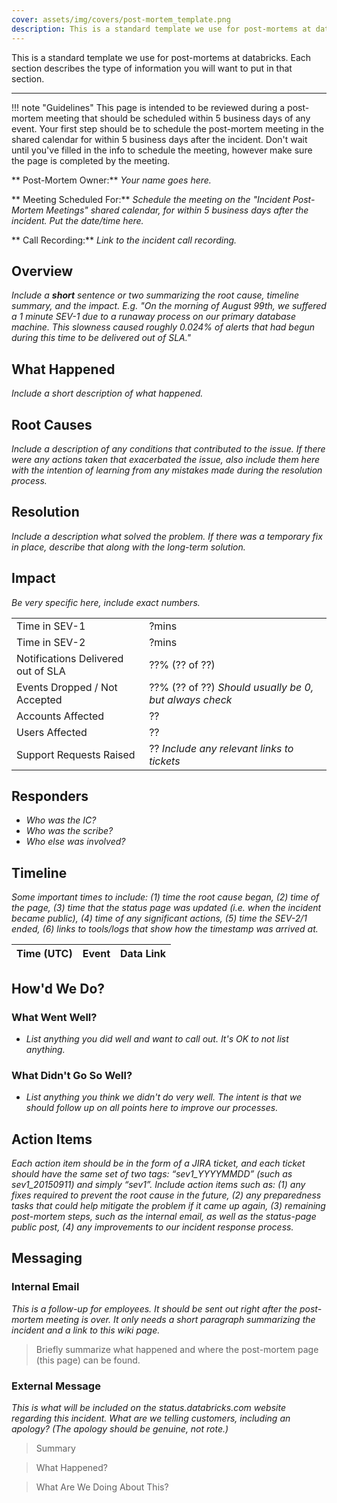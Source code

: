 ```yaml
---
cover: assets/img/covers/post-mortem_template.png
description: This is a standard template we use for post-mortems at databricks. Each section describes the type of information you will want to put in that section.
---
```

This is a standard template we use for post-mortems at databricks. Each section describes the type of information you will want to put in that section.

---

!!! note "Guidelines"
    This page is intended to be reviewed during a post-mortem meeting that should be scheduled within 5 business days of any event.
    Your first step should be to schedule the post-mortem meeting in the shared calendar for within 5 business days after the incident.
    Don't wait until you've filled in the info to schedule the meeting, however make sure the page is completed by the meeting.

** Post-Mortem Owner:** _Your name goes here._

** Meeting Scheduled For:** _Schedule the meeting on the "Incident Post-Mortem Meetings" shared calendar, for within 5 business days after the incident. Put the date/time here._

** Call Recording:** _Link to the incident call recording._

## Overview
_Include a **short** sentence or two summarizing the root cause, timeline summary, and the impact. E.g. "On the morning of August 99th, we suffered a 1 minute SEV-1 due to a runaway process on our primary database machine. This slowness caused roughly 0.024% of alerts that had begun during this time to be delivered out of SLA."_

## What Happened
_Include a short description of what happened._

## Root Causes
_Include a description of any conditions that contributed to the issue. If there were any actions taken that exacerbated the issue, also include them here with the intention of learning from any mistakes made during the resolution process._

## Resolution
_Include a description what solved the problem. If there was a temporary fix in place, describe that along with the long-term solution._

## Impact
_Be very specific here, include exact numbers._

| | |
|-|-|
| Time in SEV-1 | ?mins |
| Time in SEV-2 | ?mins |
| Notifications Delivered out of SLA | ??% (?? of ??) |
| Events Dropped / Not Accepted | ??% (?? of ??) _Should usually be 0, but always check_ |
| Accounts Affected | ?? |
| Users Affected | ?? |
| Support Requests Raised | ?? _Include any relevant links to tickets_ |

## Responders

* _Who was the IC?_
* _Who was the scribe?_
* _Who else was involved?_

## Timeline
_Some important times to include: (1) time the root cause began, (2) time of the page, (3) time that the status page was updated (i.e. when the incident became public), (4) time of any significant actions, (5) time the SEV-2/1 ended, (6) links to tools/logs that show how the timestamp was arrived at._

| Time (UTC) | Event | Data Link |
| ---------- | ----- | --------- |

## How'd We Do?

### What Went Well?

* _List anything you did well and want to call out. It's OK to not list anything._

### What Didn't Go So Well?

* _List anything you think we didn't do very well. The intent is that we should follow up on all points here to improve our processes._

## Action Items
_Each action item should be in the form of a JIRA ticket, and each ticket should have the same set of two tags:  “sev1_YYYYMMDD” (such as sev1_20150911) and simply “sev1”. Include action items such as: (1) any fixes required to prevent the root cause in the future, (2) any preparedness tasks that could help mitigate the problem if it came up again, (3) remaining post-mortem steps, such as the internal email, as well as the status-page public post, (4) any improvements to our incident response process._

## Messaging

### Internal Email
_This is a follow-up for employees. It should be sent out right after the post-mortem meeting is over. It only needs a short paragraph summarizing the incident and a link to this wiki page._

> Briefly summarize what happened and where the post-mortem page (this page) can be found.

### External Message
_This is what will be included on the status.databricks.com website regarding this incident. What are we telling customers, including an apology? (The apology should be genuine, not rote.)_

> Summary

> What Happened?

> What Are We Doing About This?

